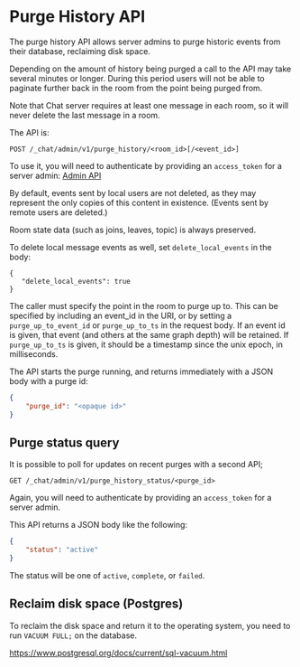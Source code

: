# Purge History API

The purge history API allows server admins to purge historic events from their
database, reclaiming disk space.

Depending on the amount of history being purged a call to the API may take
several minutes or longer. During this period users will not be able to
paginate further back in the room from the point being purged from.

Note that Chat server requires at least one message in each room, so it will never
delete the last message in a room.

The API is:

```
POST /_chat/admin/v1/purge_history/<room_id>[/<event_id>]
```

To use it, you will need to authenticate by providing an `access_token` for a
server admin: [Admin API](../usage/administration/admin_api)

By default, events sent by local users are not deleted, as they may represent
the only copies of this content in existence. (Events sent by remote users are
deleted.)

Room state data (such as joins, leaves, topic) is always preserved.

To delete local message events as well, set `delete_local_events` in the body:

```
{
   "delete_local_events": true
}
```

The caller must specify the point in the room to purge up to. This can be
specified by including an event_id in the URI, or by setting a
`purge_up_to_event_id` or `purge_up_to_ts` in the request body. If an event
id is given, that event (and others at the same graph depth) will be retained.
If `purge_up_to_ts` is given, it should be a timestamp since the unix epoch,
in milliseconds.

The API starts the purge running, and returns immediately with a JSON body with
a purge id:

```json
{
    "purge_id": "<opaque id>"
}
```

## Purge status query

It is possible to poll for updates on recent purges with a second API;

```
GET /_chat/admin/v1/purge_history_status/<purge_id>
```

Again, you will need to authenticate by providing an `access_token` for a
server admin.

This API returns a JSON body like the following:

```json
{
    "status": "active"
}
```

The status will be one of `active`, `complete`, or `failed`.

## Reclaim disk space (Postgres)

To reclaim the disk space and return it to the operating system, you need to run
`VACUUM FULL;` on the database.

<https://www.postgresql.org/docs/current/sql-vacuum.html>
